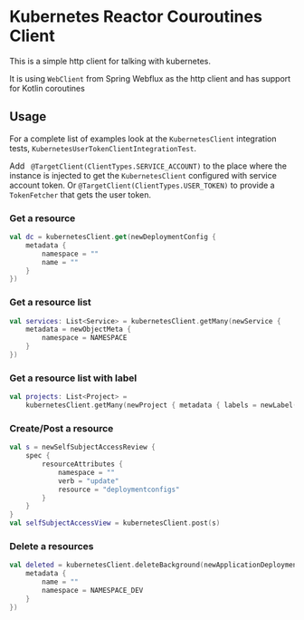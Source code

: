 # Kubernetes Reactor Couroutines Client

This is a simple http client for talking with kubernetes. 

It is using `WebClient` from Spring Webflux as the http client and has support for Kotlin coroutines


## Usage

For a complete list of examples look at the `KubernetesClient` integration tests, `KubernetesUserTokenClientIntegrationTest`.

Add ` @TargetClient(ClientTypes.SERVICE_ACCOUNT)` to the place where the instance is injected to get the `KubernetesClient` configured with service account token.
Or `@TargetClient(ClientTypes.USER_TOKEN)` to provide a `TokenFetcher` that gets the user token.

### Get a resource 

```kotlin
val dc = kubernetesClient.get(newDeploymentConfig {
    metadata {
        namespace = ""
        name = ""
    }
})
```

### Get a resource list

```kotlin
val services: List<Service> = kubernetesClient.getMany(newService {
    metadata = newObjectMeta {
        namespace = NAMESPACE
    }
})
``` 

### Get a resource list with label

```kotlin
val projects: List<Project> =
    kubernetesClient.getMany(newProject { metadata { labels = newLabel("removeAfter") } })
```

### Create/Post a resource

```kotlin
val s = newSelfSubjectAccessReview {
    spec {
        resourceAttributes {
            namespace = ""
            verb = "update"
            resource = "deploymentconfigs"
        }
    }
}
val selfSubjectAccessView = kubernetesClient.post(s)
```

### Delete a resources
```kotlin
val deleted = kubernetesClient.deleteBackground(newApplicationDeployment {
    metadata {
        name = ""
        namespace = NAMESPACE_DEV
    }
})
```
